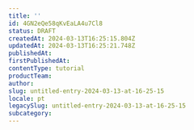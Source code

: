 ```yaml
---
title: ''
id: 4GN2eQe58qKvEaLA4u7Cl8
status: DRAFT
createdAt: 2024-03-13T16:25:15.804Z
updatedAt: 2024-03-13T16:25:21.748Z
publishedAt: 
firstPublishedAt: 
contentType: tutorial
productTeam: 
author: 
slug: untitled-entry-2024-03-13-at-16-25-15
locale: pt
legacySlug: untitled-entry-2024-03-13-at-16-25-15
subcategory: 
---
```



